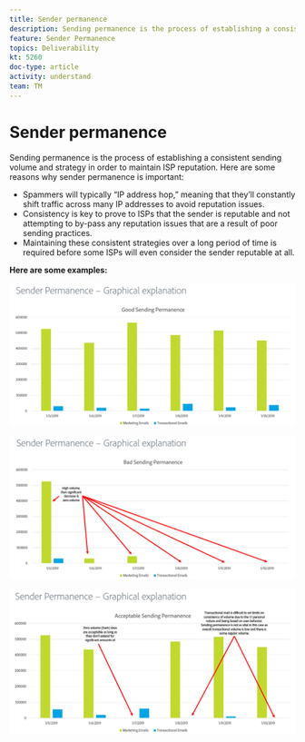 ```yaml
---
title: Sender permanence
description: Sending permanence is the process of establishing a consistent sending volume and strategy in order to maintain ISP reputation.
feature: Sender Permanence
topics: Deliverability
kt: 5260
doc-type: article
activity: understand
team: TM
---
```


# Sender permanence

Sending permanence is the process of establishing a consistent sending volume and strategy in order to maintain ISP reputation. Here are some reasons why sender permanence is important:

* Spammers will typically “IP address hop,” meaning that they’ll constantly shift traffic across many IP addresses to avoid reputation issues.
* Consistency is key to prove to ISPs that the sender is reputable and not attempting to by-pass any reputation issues that are a result of poor sending practices.
* Maintaining these consistent strategies over a long period of time is required before some ISPs will even consider the sender reputable at all.

**Here are some examples:**

![Good sending permanence](assets/Sender_Permanence_1.png)

![Bad sending permanence](assets/Sender_Permanence_2.png)

![Acceptable sending permanence](assets/Sender_Permanence_3.png)
